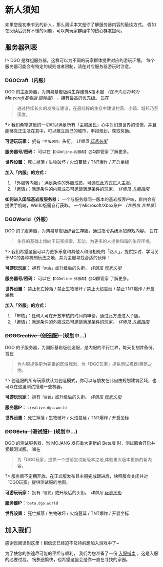 <!-- docs/guide/join/notice.md -->

# 新人须知

如果您是初来乍到的新人，那么阅读本文是你了解服务器内容的最佳方式。
假如在阅读后仍有不懂的问题，可以向玩家群组中的热心群友提问。



## 服务器列表

!> DGO 是群组服务器，这样可以为不同的玩家群体提供对应的游玩环境。
每个服务器可能会有特定的规则或者限制，请在对应服务器游玩时注意。



### DGOCraft（内服）

DGO 的主服务器，为网易基岩版纯生存建筑&技术服 *（在不久后将转为 Minecraft基岩版 国际服）* ，拥有最高的优先级。
旨在

> 通过持续长久的发展与建设，在最纯粹的生存中建设村落、小镇、城邦乃至国度。

?> 我们希望这里的一切可以满足所有「主服居民」心中对幻想世界的憧憬，并且能够真正生活在其中，可以建立自己的城市，申报规划，获取奖励。

 **可游玩玩家：** 
拥有`「主服居民」`头衔。
 *详情见 [玩家头衔](basic/information/playerTitle.md)* 

 **服务器号/密码：** 
可以在`【DGOnline-内服群】`@Q群管家 了解更多。

 **世界设置：** 
死亡掉落 / 生物破坏 / 火焰蔓延 / TNT爆炸 / 开启坐标
 
 **加入「内服」的方式：**

1. 「外服转内服」：满足条件的外服成员，可通过此方式进入主服。
2. 「邀请」：满足条件的内服成员可邀请满足条件的玩家。
 *详情见 [入服指南](guide/join/guide.md)* 

 **如何进入国际基岩版服务器：**
一个与服务器同一版本的基岩版客户端，群内会有提供手机端，Win10版需自行获取。
一个Microsoft/Xbox账户 *（非租借 非共享）* 



### DGOWorld（外服）

DGO 的子服务器，为网易基岩版综合生存服，通过指令系统添加游戏内容。
旨在

> 生存的基础上倾向于玩家探索、互动。为更多的人提供和谐的生存环境。

?> 我们希望这里可以为更多乐意和其他人和谐相处的「路人」，提供探讨、学习关于MC的各种机制玩法之地，并为主服寻找合适的伙伴！

 **可游玩玩家：** 
拥有`「旅客」`或升级后的头衔。
 *详情见 [玩家头衔](basic/information/playerTitle.md)* 

 **服务器号/密码：** 
可以在`【DGOnline-外服群】`@Q群管家 了解更多。

 **世界设置：** 
禁止死亡掉落 / 禁止生物破坏 / 禁止火焰蔓延 / 禁止TNT爆炸 / 开启坐标

 **加入「外服」的方式：**

1. 「审核」：任何人可在开放审核的时间内申请，通过此方法进入子服。
2. 「邀请」：满足条件的外服成员可邀请满足条件的玩家。
 *详情见 [入服指南](guide/join/guide.md)* 



### ~~DGOCreative（创造服）~~（规划中...）

DGO 的子服务器，为国际基岩版创造服，是内服的平行世界，每天复刻并备份。
旨在

> 为内服提供更为完善的区域规划，为「DGO玩家」提供测试机器/建筑之地。

?> 创造服的所有玩家默认为创造模式，你可以与朋友在此自由规划建筑区域，也可以在这里测试搭建一些机器。

 **可游玩玩家：** 
拥有`「居民」`或升级后的头衔。
 *详情见 [玩家头衔](basic/information/playerTitle.md)* 

 **服务器IP：** 
`creative.dgo.world`

 **世界设置：** 
死亡掉落 / 生物破坏 / 火焰蔓延 / TNT爆炸 / 开启坐标



### ~~DGOBeta（测试服）~~ (规划中...)

DGO 的测试服务器，当 MOJANG 发布重大更新的 Beta版 时，测试服会开启并紧跟测试版。
旨在

> 为「DGO玩家」提供一个提前尝试新版本之地,体验重大版本更新的新内容。

?> 服务器不定期开放。在正式版发布且主服完成跟进后，快照服会关闭并对「DGO玩家」提供测试服的地图。

 **可游玩玩家：** 
拥有`「居民」`或升级后的头衔。
 *详情见 [玩家头衔](basic/information/playerTitle.md)* 

 **服务器IP：** 
`beta.dgo.world`

 **世界设置：** 
死亡掉落 / 生物破坏 / 火焰蔓延 / TNT爆炸 / 开启坐标



## 加入我们

感谢您阅读到这里！相信您已经迫不及待的想加入游戏中了~ 

为了使您的旅途尽可能的平坦与顺利，
我们为您准备了一份 [入服指南](guide/join/guide.md) ，这是入服的必要过程。
祝旅途愉快，也希望这里会是你一直在寻找的家园。

